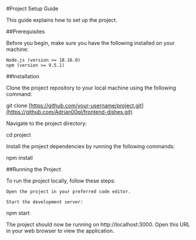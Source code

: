 #Project Setup Guide

This guide explains how to set up the project.

##Prerequisites

Before you begin, make sure you have the following installed on your machine:

    Node.js (version >= 18.16.0)
    npm (version >= 9.5.1)
    
##Installation

Clone the project repository to your local machine using the following command:

git clone [https://github.com/your-username/project.git](https://github.com/Adrian00pl/frontend-dishes.git)

Navigate to the project directory:

cd project

Install the project dependencies by running the following commands:

npm install

##Running the Project

To run the project locally, follow these steps:

    Open the project in your preferred code editor.

    Start the development server:

npm start

The project should now be running on http://localhost:3000. Open this URL in your web browser to view the application.
